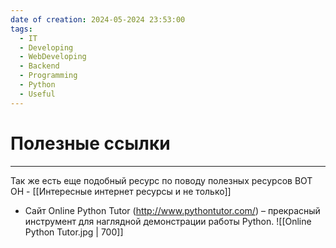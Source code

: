 ```yaml
---
date of creation: 2024-05-2024 23:53:00
tags:
  - IT
  - Developing
  - WebDeveloping
  - Backend
  - Programming
  - Python
  - Useful
---
```

# Полезные ссылки
---
Так же есть еще подобный ресурс по поводу полезных ресурсов ВОТ ОН - [[Интересные интернет ресурсы и не только]]

- Сайт Online Python Tutor (http://www.pythontutor.com/) – прекрасный инструмент для наглядной демонстрации работы Python.
![[Online Python Tutor.jpg | 700]]
